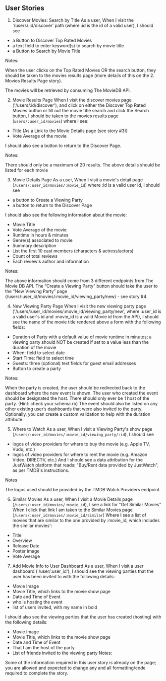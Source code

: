 ## User Stories

1. Discover Movies: Search by Title
As a user,
When I visit the '/users/:id/discover' path (where :id is the id of a valid user),
I should see
- a Button to Discover Top Rated Movies
- a text field to enter keyword(s) to search by movie title
- a Button to Search by Movie Title

Notes:

When the user clicks on the Top Rated Movies OR the search button, they should be taken to the movies results page (more details of this on the 2. Movies Results Page story).

The movies will be retrieved by consuming The MovieDB API.

2. Movie Results Page
When I visit the discover movies page ('/users/:id/discover'),
and click on either the Discover Top Rated Movies button or fill out the movie title search and click the Search button,
I should be taken to the movies results page (`users/:user_id/movies`) where I see: 

- Title (As a Link to the Movie Details page (see story #3))
- Vote Average of the movie

I should also see a button to return to the Discover Page.

Notes:

There should only be a maximum of 20 results. The above details should be listed for each movie

3. Movie Details Page
As a user, 
When I visit a movie's detail page (`/users/:user_id/movies/:movie_id`) where :id is a valid user id,
I should see
- a button to Create a Viewing Party
- a button to return to the Discover Page

I should also see the following information about the movie:

- Movie Title
- Vote Average of the movie
- Runtime in hours & minutes
- Genre(s) associated to movie
- Summary description
- List the first 10 cast members (characters & actress/actors)
- Count of total reviews
- Each review's author and information

Notes:

The above information should come from 3 different endpoints from The Movie DB API.
The “Create a Viewing Party” button should take the user to the “New Viewing Party” page (/users/:user_id/movies/:movie_id/viewing_party/new) - see story #4.

4. New Viewing Party Page
When I visit the new viewing party page ('/users/:user_id/movies/:movie_id/viewing_party/new', where :user_id is a valid user's id and :movie_id is a valid Movie id from the API),
I should see the name of the movie title rendered above a form with the following fields:

- Duration of Party with a default value of movie runtime in minutes; a viewing party should NOT be created if set to a value less than the duration of the movie
- When: field to select date
- Start Time: field to select time
- Guests: three (optional) text fields for guest email addresses 
- Button to create a party

Notes:

When the party is created, the user should be redirected back to the dashboard where the new event is shown.
The user who created the event should be designated the host. There should only ever be 1 host of the party. (Hint: check your schema.rb)
The event should also be listed on any other existing user’s dashboards that were also invited to the party.
Optionally, you can create a custom validation to help with the duration attribute.

5. Where to Watch
As a user, 
When I visit a Viewing Party's show page (`/users/:user_id/movies/:movie_id/viewing_party/:id`), 
I should see 
- logos of video providers for where to buy the movie (e.g. Apple TV, Vudu, etc.)
- logos of video providers for where to rent the movie (e.g. Amazon Video, DIRECTV, etc.)
And I should see a data attribution for the JustWatch platform that reads: 
"Buy/Rent data provided by JustWatch",
as per TMDB's instructions.

Notes

The logos used should be provided by the TMDB Watch Providers endpoint.

6. Similar Movies
As a user, 
When I visit a Movie Details page (`/users/:user_id/movies/:movie_id`),
I see a link for "Get Similar Movies"
When I click that link
I am taken to the Similar Movies page (`/users/:user_id/movies/:movie_id/similar`)
Where I see a list of movies that are similar to the one provided by :movie_id, 
which includes the similar movies': 
- Title
- Overview
- Release Date
- Poster image
- Vote Average

7. Add Movie Info to User Dashboard
As a user,
When I visit a user dashboard ('/user/:user_id'),
I should see the viewing parties that the user has been invited to with the following details:

- Movie Image
- Movie Title, which links to the movie show page
- Date and Time of Event
- who is hosting the event
- list of users invited, with my name in bold

I should also see the viewing parties that the user has created (hosting) with the following details:

- Movie Image
- Movie Title, which links to the movie show page
- Date and Time of Event
- That I am the host of the party
- List of friends invited to the viewing party
Notes:

Some of the information required in this user story is already on the page; you are allowed and expected to change any and all formatting/code required to complete the story.

